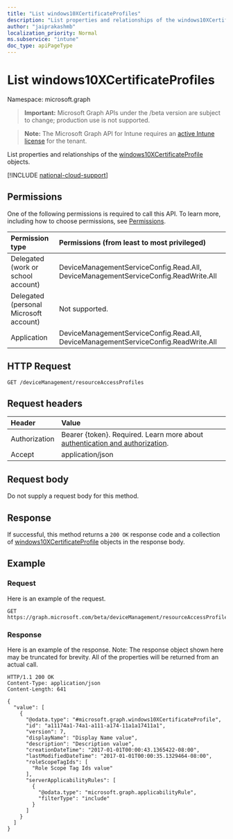 ```yaml
---
title: "List windows10XCertificateProfiles"
description: "List properties and relationships of the windows10XCertificateProfile objects."
author: "jaiprakashmb"
localization_priority: Normal
ms.subservice: "intune"
doc_type: apiPageType
---
```


# List windows10XCertificateProfiles

Namespace: microsoft.graph

> **Important:** Microsoft Graph APIs under the /beta version are subject to change; production use is not supported.

> **Note:** The Microsoft Graph API for Intune requires an [active Intune license](https://go.microsoft.com/fwlink/?linkid=839381) for the tenant.

List properties and relationships of the [windows10XCertificateProfile](../resources/intune-rapolicy-windows10xcertificateprofile.md) objects.

[!INCLUDE [national-cloud-support](../../includes/all-clouds.md)]

## Permissions
One of the following permissions is required to call this API. To learn more, including how to choose permissions, see [Permissions](/graph/permissions-reference).

|Permission type|Permissions (from least to most privileged)|
|:---|:---|
|Delegated (work or school account)|DeviceManagementServiceConfig.Read.All, DeviceManagementServiceConfig.ReadWrite.All|
|Delegated (personal Microsoft account)|Not supported.|
|Application|DeviceManagementServiceConfig.Read.All, DeviceManagementServiceConfig.ReadWrite.All|

## HTTP Request
<!-- {
  "blockType": "ignored"
}
-->
``` http
GET /deviceManagement/resourceAccessProfiles
```

## Request headers
|Header|Value|
|:---|:---|
|Authorization|Bearer {token}. Required. Learn more about [authentication and authorization](/graph/auth/auth-concepts).|
|Accept|application/json|

## Request body
Do not supply a request body for this method.

## Response
If successful, this method returns a `200 OK` response code and a collection of [windows10XCertificateProfile](../resources/intune-rapolicy-windows10xcertificateprofile.md) objects in the response body.

## Example

### Request
Here is an example of the request.
``` http
GET https://graph.microsoft.com/beta/deviceManagement/resourceAccessProfiles
```

### Response
Here is an example of the response. Note: The response object shown here may be truncated for brevity. All of the properties will be returned from an actual call.
``` http
HTTP/1.1 200 OK
Content-Type: application/json
Content-Length: 641

{
  "value": [
    {
      "@odata.type": "#microsoft.graph.windows10XCertificateProfile",
      "id": "a11174a1-74a1-a111-a174-11a1a17411a1",
      "version": 7,
      "displayName": "Display Name value",
      "description": "Description value",
      "creationDateTime": "2017-01-01T00:00:43.1365422-08:00",
      "lastModifiedDateTime": "2017-01-01T00:00:35.1329464-08:00",
      "roleScopeTagIds": [
        "Role Scope Tag Ids value"
      ],
      "serverApplicabilityRules": [
        {
          "@odata.type": "microsoft.graph.applicabilityRule",
          "filterType": "include"
        }
      ]
    }
  ]
}
```
